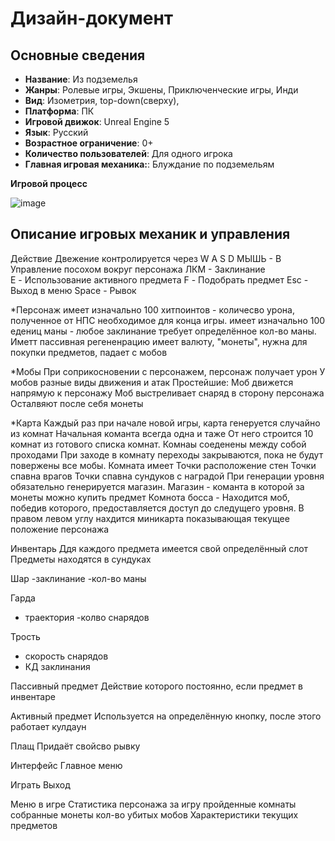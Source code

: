 # Дизайн-документ

## Основные сведения
* **Название**: Из подземелья
* **Жанры**:  Ролевые игры, Экшены, Приключенческие игры, Инди
* **Вид**:  Изометрия, top-down(сверху),
* **Платформа**: ПК 
* **Игровой движок**: Unreal Engine 5
* **Язык**: Русский
* **Возрастное ограничение**: 0+
* **Количество пользователей**: Для одного игрока
* **Главная игровая механика:**: Блуждание по подземельям






**Игровой процесс**

![image](https://github.com/shiroxxsora/MegaProject/assets/148600353/399d2b55-0ea3-471e-94e8-81c9bfa550eb)




  
## Описание игровых механик и управления

Действие
Двежение контролируется через  W A S D
МЫШЬ - В Управление посохом вокруг персонажа
ЛКМ -  Заклинание  
E - Использование активного предмета
F - Подобрать предмет 
Esc - Выход в меню 
Space - Рывок 




*Персонаж 
имеет изначально 100 хитпоинтов - количесво урона, полученное от НПС необходимое для конца игры.
имеет изначально 100 едениц маны - любое заклинание требует определённое кол-во маны. Иметт пассивная регененрацию 
имеет валюту, "монеты", нужна для покупки предметов, падает с мобов 





*Мобы
При соприкосновении с персонажем, персонаж получает урон
У мобов разные виды движения и атак
Простейшие:
Моб движется напрямую к персонажу
Моб выстреливает снаряд в сторону персонажа 
Осталвяют после себя монеты 


*Карта
Каждый раз при начале новой игры, карта генеруется случайно из комнат
Начальная команта всегда одна и таже
От него строится 10 комнат из готового списка комнат.
Комнаы соеденены между собой проходами
При заходе в комнату переходы закрываются, пока не будут повержены все мобы.
Комната имеет
Точки расположение стен 
Точки спавна врагов
Точки спавна сундуков с наградой
При генерации уровня обязательно генерируется магазин.
Магазин - команта в которой за монеты можно купить предмет 
Комнота босса - Находится моб, победив которого, предоставляется доступ до следущего уровня.
В правом левом углу нахдится миникарта показывающая текущее положение персонажа



Инвентарь 
Ддя каждого предмета имеется свой определённый слот
Предметы находятся в сундуках

Шар
-заклинание 
-кол-во маны

Гарда 
- траектория
-колво снарядов

Трость
- скорость снарядов
- КД заклинания

Пассивный предмет
Действие которого постоянно, если предмет в инвентаре

Активный предмет
Используется на определённую кнопку, после этого работает кулдаун

Плащ
Придаёт свойсво рывку













Интерфейс
Главное меню

Играть
Выход

Меню в игре
Статистика персонажа за игру
пройденные комнаты 
собранные монеты
кол-во убитых мобов
Характеристики текущих предметов




